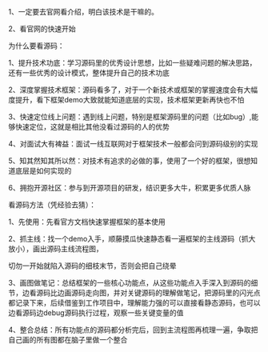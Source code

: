 1、一定要去官网看介绍，明白该技术是干嘛的。

2、看官网的快速开始



为什么要看源码：

1、提升技术功底：学习源码里的优秀设计思想，比如一些疑难问题的解决思路，还有一些优秀的设计模式，整体提升自己的技术功底

2、深度掌握技术框架：源码看多了，对于一个新技术或框架的掌握速度会有大幅度提升，看下框架demo大致就能知道底层的实现，技术框架更新再快也不怕

3、快速定位线上问题：遇到线上问题，特别是框架源码里的问题（比如bug）,能够快速定位，这就是相比其他没看过源码的人的优势

4、对面试大有裨益：面试一线互联网对于框架技术一般都会问到源码级别的实现

5、知其然知其所以然：对技术有追求的必做的事，使用了一个好的框架，很想知道底层是如何实现的

6、拥抱开源社区：参与到开源项目的研发，结识更多大牛，积累更多优质人脉



看源码方法（凭经验去猜）：

1、先使用：先看官方文档快速掌握框架的基本使用

2、抓主线：找一个demo入手，顺藤摸瓜快速静态看一遍框架的主线源码（抓大放小），画出源码主线流程图，

切勿一开始就陷入源码的细枝末节，否则会把自己绕晕

3、画图做笔记：总结框架的一些核心功能点，从这些功能点入手深入到源码的细节，边看源码比边画源码走向图，并对关键源码的理解做笔记，把源码里的闪光点都记录下来，后续借鉴到工作项目中，理解能力强的可以直接看静态源码，也可以边看源码边debug源码执行过程，观察一些关键变量的值

4、整合总结：所有功能点的源码都分析完后，回到主流程图再梳理一遍，争取把自己画的所有图都在脑子里做一个整合
